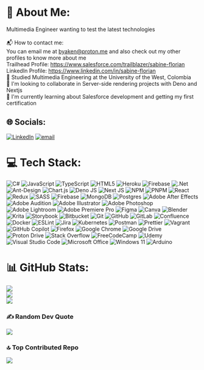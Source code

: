 # 💫 About Me:
Multimedia Engineer wanting to test the latest technologies<br><br>📬 How to contact me:<br>You can email me at byaken@proton.me and also check out my other profiles to know more about me<br>Trailhead Profile: https://www.salesforce.com/trailblazer/sabine-florian<br>LinkedIn Profile: https://www.linkedin.com/in/sabine-florian<br>📕 Studied Multimedia Engineering at the University of the West, Colombia<br>🍂 I'm looking to collaborate in Server-side rendering projects with Deno and Nextjs<br>💪 I'm currently learning about Salesforce development and getting my first certification


## 🌐 Socials:
[![LinkedIn](https://img.shields.io/badge/LinkedIn-%230077B5.svg?logo=linkedin&logoColor=white)](https://linkedin.com/in/sabine-florian) [![email](https://img.shields.io/badge/Email-D14836?logo=gmail&logoColor=white)](mailto:byaken@proton.me) 

# 💻 Tech Stack:
![C#](https://img.shields.io/badge/c%23-%23239120.svg?style=flat&logo=csharp&logoColor=white) ![JavaScript](https://img.shields.io/badge/javascript-%23323330.svg?style=flat&logo=javascript&logoColor=%23F7DF1E) ![TypeScript](https://img.shields.io/badge/typescript-%23007ACC.svg?style=flat&logo=typescript&logoColor=white) ![HTML5](https://img.shields.io/badge/html5-%23E34F26.svg?style=flat&logo=html5&logoColor=white) ![Heroku](https://img.shields.io/badge/heroku-%23430098.svg?style=flat&logo=heroku&logoColor=white) ![Firebase](https://img.shields.io/badge/firebase-%23039BE5.svg?style=flat&logo=firebase) ![.Net](https://img.shields.io/badge/.NET-5C2D91?style=flat&logo=.net&logoColor=white) ![Ant-Design](https://img.shields.io/badge/-AntDesign-%230170FE?style=flat&logo=ant-design&logoColor=white) ![Chart.js](https://img.shields.io/badge/chart.js-F5788D.svg?style=flat&logo=chart.js&logoColor=white) ![Deno JS](https://img.shields.io/badge/deno%20js-000000?style=flat&logo=deno&logoColor=white) ![Next JS](https://img.shields.io/badge/Next-black?style=flat&logo=next.js&logoColor=white) ![NPM](https://img.shields.io/badge/NPM-%23CB3837.svg?style=flat&logo=npm&logoColor=white) ![PNPM](https://img.shields.io/badge/pnpm-%234a4a4a.svg?style=flat&logo=pnpm&logoColor=f69220) ![React](https://img.shields.io/badge/react-%2320232a.svg?style=flat&logo=react&logoColor=%2361DAFB) ![Redux](https://img.shields.io/badge/redux-%23593d88.svg?style=flat&logo=redux&logoColor=white) ![SASS](https://img.shields.io/badge/SASS-hotpink.svg?style=flat&logo=SASS&logoColor=white) ![Firebase](https://img.shields.io/badge/firebase-a08021?style=flat&logo=firebase&logoColor=ffcd34) ![MongoDB](https://img.shields.io/badge/MongoDB-%234ea94b.svg?style=flat&logo=mongodb&logoColor=white) ![Postgres](https://img.shields.io/badge/postgres-%23316192.svg?style=flat&logo=postgresql&logoColor=white) ![Adobe After Effects](https://img.shields.io/badge/Adobe%20After%20Effects-9999FF.svg?style=flat&logo=Adobe%20After%20Effects&logoColor=white) ![Adobe Audition](https://img.shields.io/badge/Adobe%20Audition-9999FF.svg?style=flat&logo=Adobe%20Audition&logoColor=white) ![Adobe Illustrator](https://img.shields.io/badge/adobe%20illustrator-%23FF9A00.svg?style=flat&logo=adobe%20illustrator&logoColor=white) ![Adobe Photoshop](https://img.shields.io/badge/adobe%20photoshop-%2331A8FF.svg?style=flat&logo=adobe%20photoshop&logoColor=white) ![Adobe Lightroom](https://img.shields.io/badge/Adobe%20Lightroom-31A8FF.svg?style=flat&logo=Adobe%20Lightroom&logoColor=white) ![Adobe Premiere Pro](https://img.shields.io/badge/Adobe%20Premiere%20Pro-9999FF.svg?style=flat&logo=Adobe%20Premiere%20Pro&logoColor=white) ![Figma](https://img.shields.io/badge/figma-%23F24E1E.svg?style=flat&logo=figma&logoColor=white) ![Canva](https://img.shields.io/badge/Canva-%2300C4CC.svg?style=flat&logo=Canva&logoColor=white) ![Blender](https://img.shields.io/badge/blender-%23F5792A.svg?style=flat&logo=blender&logoColor=white) ![Krita](https://img.shields.io/badge/Krita-203759?style=flat&logo=krita&logoColor=EEF37B) ![Storybook](https://img.shields.io/badge/-Storybook-FF4785?style=flat&logo=storybook&logoColor=white) ![Bitbucket](https://img.shields.io/badge/bitbucket-%230047B3.svg?style=flat&logo=bitbucket&logoColor=white) ![Git](https://img.shields.io/badge/git-%23F05033.svg?style=flat&logo=git&logoColor=white) ![GitHub](https://img.shields.io/badge/github-%23121011.svg?style=flat&logo=github&logoColor=white) ![GitLab](https://img.shields.io/badge/gitlab-%23181717.svg?style=flat&logo=gitlab&logoColor=white) ![Confluence](https://img.shields.io/badge/confluence-%23172BF4.svg?style=flat&logo=confluence&logoColor=white) ![Docker](https://img.shields.io/badge/docker-%230db7ed.svg?style=flat&logo=docker&logoColor=white) ![ESLint](https://img.shields.io/badge/ESLint-4B3263?style=flat&logo=eslint&logoColor=white) ![Jira](https://img.shields.io/badge/jira-%230A0FFF.svg?style=flat&logo=jira&logoColor=white) ![Kubernetes](https://img.shields.io/badge/kubernetes-%23326ce5.svg?style=flat&logo=kubernetes&logoColor=white) ![Postman](https://img.shields.io/badge/Postman-FF6C37?style=flat&logo=postman&logoColor=white) ![Prettier](https://img.shields.io/badge/prettier-%23F7B93E.svg?style=flat&logo=prettier&logoColor=black) ![Vagrant](https://img.shields.io/badge/vagrant-%231563FF.svg?style=flat&logo=vagrant&logoColor=white) ![GitHub Copilot](https://img.shields.io/badge/github_copilot-8957E5?style=flat&logo=github-copilot&logoColor=white) ![Firefox](https://img.shields.io/badge/Firefox-FF7139?style=flat&logo=Firefox-Browser&logoColor=white) ![Google Chrome](https://img.shields.io/badge/Google%20Chrome-4285F4?style=flat&logo=GoogleChrome&logoColor=white) ![Google Drive](https://img.shields.io/badge/Google%20Drive-4285F4?style=flat&logo=googledrive&logoColor=white) ![Proton Drive](https://img.shields.io/badge/Proton%20Drive-6d4aff?style=flat&logo=proton%20drive&logoColor=white) ![Stack Overflow](https://img.shields.io/badge/-Stackoverflow-FE7A16?style=flat&logo=stack-overflow&logoColor=white) ![FreeCodeCamp](https://img.shields.io/badge/Freecodecamp-%23123.svg?&style=flat&logo=freecodecamp&logoColor=green) ![Udemy](https://img.shields.io/badge/Udemy-A435F0?style=flat&logo=Udemy&logoColor=white) ![Visual Studio Code](https://img.shields.io/badge/Visual%20Studio%20Code-0078d7.svg?style=flat&logo=visual-studio-code&logoColor=white) ![Microsoft Office](https://img.shields.io/badge/Microsoft_Office-D83B01?style=flat&logo=microsoft-office&logoColor=white) ![Windows 11](https://img.shields.io/badge/Windows%2011-%230079d5.svg?style=flat&logo=Windows%2011&logoColor=white) ![Arduino](https://img.shields.io/badge/-Arduino-00979D?style=flat&logo=Arduino&logoColor=white)
# 📊 GitHub Stats:
![](https://github-readme-stats.vercel.app/api?username=Byaken-Dev&theme=ayu-mirage&hide_border=false&include_all_commits=false&count_private=true)<br/>
![](https://nirzak-streak-stats.vercel.app/?user=Byaken-Dev&theme=ayu-mirage&hide_border=false)<br/>
![](https://github-readme-stats.vercel.app/api/top-langs/?username=Byaken-Dev&theme=ayu-mirage&hide_border=false&include_all_commits=false&count_private=true&layout=compact)

### ✍️ Random Dev Quote
![](https://quotes-github-readme.vercel.app/api?type=vetical&theme=dark)

### 🔝 Top Contributed Repo
![](https://github-contributor-stats.vercel.app/api?username=Byaken-Dev&limit=5&theme=ayu-mirage&combine_all_yearly_contributions=true)

<!-- Proudly created with GPRM ( https://gprm.itsvg.in ) -->

